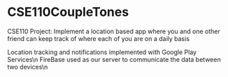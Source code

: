 # CSE110CoupleTones
CSE110 Project: Implement a location based app where you and one other friend can keep track of where each of you are on a daily basis

Location tracking and notifications implemented with Google Play Services\n
FireBase used as our server to communicate the data between two devices\n

